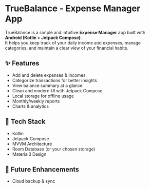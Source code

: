 # TrueBalance - Expense Manager App

TrueBalance is a simple and intuitive **Expense Manager** app built with **Android (Kotlin + Jetpack Compose)**.  
It helps you keep track of your daily income and expenses, manage categories, and maintain a clear view of your financial habits.  

## ✨ Features
- Add and delete expenses & incomes  
- Categorize transactions for better insights  
- View balance summary at a glance  
- Clean and modern UI with Jetpack Compose  
- Local storage for offline usage
- Monthly/weekly reports  
- Charts & analytics  

## 🚀 Tech Stack
- Kotlin  
- Jetpack Compose  
- MVVM Architecture  
- Room Database (or your chosen storage)  
- Material3 Design  

## 📌 Future Enhancements

- Cloud backup & sync  

